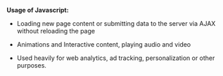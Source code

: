 **Usage of Javascript:**
* Loading new page content or submitting data to the server via AJAX without reloading the page

* Animations and Interactive content, playing audio and video

* Used heavily for web analytics, ad tracking, personalization or other purposes.